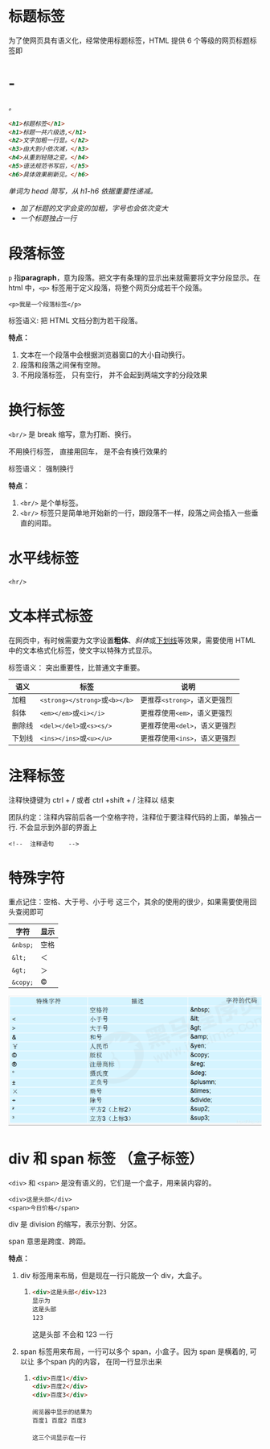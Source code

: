 # 标题标签

为了使网页具有语义化，经常使用标题标签，HTML 提供 6 个等级的网页标题标签即 <h1>-<h6>。

```html
<h1>标题标签</h1>
<h1>标题一共六级选,</h1>
<h2>文字加粗一行显。</h2>
<h3>由大到小依次减，</h3>
<h4>从重到轻随之变。</h4>
<h5>语法规范书写后，</h5>
<h6>具体效果刷新见。</h6>
```

单词为 head 简写，从 h1-h6 依据重要性递减。

- 加了标题的文字会变的加粗，字号也会依次变大
- 一个标题独占一行

# 段落标签

`p` 指**paragraph**，意为段落。把文字有条理的显示出来就需要将文字分段显示。在 html 中，`<p>` 标签用于定义段落，将整个网页分成若干个段落。

```
<p>我是一个段落标签</p>
```

标签语义: 把 HTML 文档分割为若干段落。

**特点：**

1. 文本在一个段落中会根据浏览器窗口的大小自动换行。
2. 段落和段落之间保有空隙。
3. 不用段落标签， 只有空行， 并不会起到两端文字的分段效果

# 换行标签

`<br/>` 是 break 缩写，意为打断、换行。

不用换行标签， 直接用回车， 是不会有换行效果的 

标签语义： 强制换行

**特点：**

1. `<br/>` 是个单标签。
2. `<br/>` 标签只是简单地开始新的一行，跟段落不一样，段落之间会插入一些垂直的间距。

# 水平线标签

`<hr/>`

# 文本样式标签

在网页中，有时候需要为文字设置**粗体**、*斜体*或<u>下划线</u>等效果，需要使用 HTML 中的文本格式化标签，使文字以特殊方式显示。

标签语义： 突出重要性，比普通文字重要。

| 语义  | 标签                            | 说明                  |
| --- | ----------------------------- | ------------------- |
| 加粗  | `<strong></strong>`或`<b></b>` | 更推荐`<strong>`，语义更强烈 |
| 斜体  | `<em></em>`或`<i></i>`         | 更推荐使用`<em>`，语义更强烈   |
| 删除线 | `<del></del>`或`<s><s/>`       | 更推荐使用`<del>`，语义更强烈  |
| 下划线 | `<ins></ins>`或`<u></u>`       | 更推荐使用`<ins>`，语义更强烈  |

# 注释标签

注释快捷键为 ctrl + /   或者 ctrl +shift + / 
注释以 <!-- 开始，以--> 结束

团队约定：注释内容前后各一个空格字符，注释位于要注释代码的上面，单独占一行. 不会显示到外部的界面上 

`<!--  注释语句    -->`

# 特殊字符

重点记住：空格、大于号、小于号 这三个，其余的使用的很少，如果需要使用回头查阅即可

| 字符       | 显示  |
| -------- | --- |
| `&nbsp;` | 空格  |
| `&lt;`   | ＜   |
| `&gt;`   | ＞   |
| `&copy;` | ©   |

![](./Chapter3_Image/Chapter3_001_特殊字符.png)

# div 和 span 标签 （盒子标签）

`<div>` 和 `<span>` 是没有语义的，它们是一个盒子，用来装内容的。

```
<div>这是头部</div>
<span>今日价格</span>
```

div 是 division 的缩写，表示分割、分区。

span 意思是跨度、跨距。

**特点：**

1. div 标签用来布局，但是现在一行只能放一个 div，大盒子。
   
   1. ```html
      <div>这是头部</div>123
      显示为 
      这是头部
      123
      ```
      
      这是头部 不会和 123 一行

2. span 标签用来布局，一行可以多个 span，小盒子。因为 span 是横着的, 可以让 多个span 内的内容， 在同一行显示出来
   
   1. ```html
      <div>百度1</div>
      <div>百度2</div>
      <div>百度3</div>
      
      阅览器中显示的结果为
      百度1 百度2 百度3
      
      这三个词显示在一行
      ```

